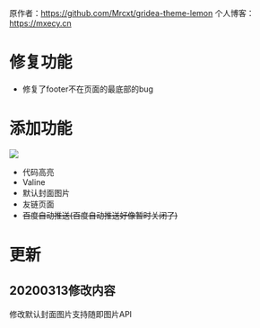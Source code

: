 原作者：https://github.com/Mrcxt/gridea-theme-lemon
个人博客：https://mxecy.cn
# 修复功能
+ 修复了footer不在页面的最底部的bug
# 添加功能
![](https://tva1.sinaimg.cn/large/006ZFECEgy1gcq002608bj30wv0lw755.jpg)
+ 代码高亮
+ Valine
+ 默认封面图片
+ 友链页面
+ ~~百度自动推送(百度自动推送好像暂时关闭了)~~
# 更新
## 20200313修改内容
修改默认封面图片支持随即图片API
